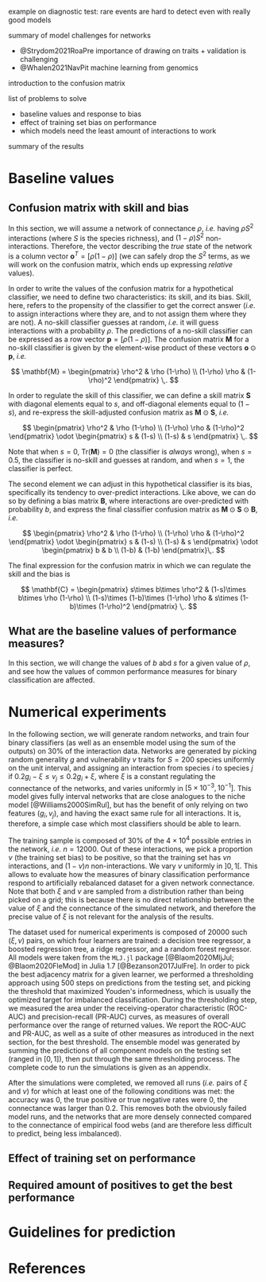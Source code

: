 example on diagnostic test: rare events are hard to detect even with really good models

summary of model challenges for networks
- @Strydom2021RoaPre importance of drawing on traits + validation is challenging
- @Whalen2021NavPit machine learning from genomics

introduction to the confusion matrix

list of problems to solve
- baseline values and response to bias
- effect of training set bias on performance
- which models need the least amount of interactions to work

summary of the results

# Baseline values 

## Confusion matrix with skill and bias

In this section, we will assume a network of connectance $\rho$, *i.e.* having
$\rho S^2$ interactions (where $S$ is the species richness), and $(1-\rho) S^2$
non-interactions. Therefore, the vector describing the *true* state of the
network is a column vector $\mathbf{o}^T = [\rho (1-\rho)]$ (we can safely drop
the $S^2$ terms, as we will work on the confusion matrix, which ends up
expressing *relative* values).

In order to write the values of the confusion matrix for a hypothetical
classifier, we need to define two characteristics: its skill, and its bias.
Skill, here, refers to the propensity of the classifier to get the correct
answer (*i.e.* to assign interactions where they are, and to not assign them
where they are not). A no-skill classifier guesses at random, *i.e.* it will
guess interactions with a probability $\rho$. The predictions of a no-skill
classifier can be expressed as a row vector $\mathbf{p} = [\rho (1-\rho)]$. The
confusion matrix $\mathbf{M}$ for a no-skill classifier is given by the
element-wise product of these vectors $\mathbf{o} \odot \mathbf{p}$, *i.e.*

$$
\mathbf{M} = \begin{pmatrix}
    \rho^2 & \rho (1-\rho) \\
    (1-\rho) \rho & (1-\rho)^2
\end{pmatrix} \,.
$$

In order to regulate the skill of this classifier, we can define a skill matrix
$\mathbf{S}$ with diagonal elements equal to $s$, and off-diagonal elements
equal to $(1-s)$, and re-express the skill-adjusted confusion matrix as
$\mathbf{M} \odot \mathbf{S}$, *i.e.*

$$
\begin{pmatrix}
    \rho^2 & \rho (1-\rho) \\
    (1-\rho) \rho & (1-\rho)^2
\end{pmatrix} \odot \begin{pmatrix}
    s & (1-s) \\
    (1-s) & s
\end{pmatrix} \,.
$$

Note that when $s=0$, $\text{Tr}(\mathbf{M}) = 0$ (the classifier is *always*
wrong), when $s=0.5$, the classifier is no-skill and guesses at random, and when
$s=1$, the classifier is perfect.

The second element we can adjust in this hypothetical classifier is its bias,
specifically its tendency to over-predict interactions. Like above, we can do so
by defining a bias matrix $\mathbf{B}$, where interactions are over-predicted
with probability $b$, and express the final classifier confusion matrix as
$\mathbf{M}\odot \mathbf{S}\odot \mathbf{B}$, *i.e.*

$$
\begin{pmatrix}
    \rho^2 & \rho (1-\rho) \\
    (1-\rho) \rho & (1-\rho)^2
\end{pmatrix} \odot \begin{pmatrix}
    s & (1-s) \\
    (1-s) & s
\end{pmatrix} \odot \begin{pmatrix}
    b & b \\
    (1-b) & (1-b)
\end{pmatrix}\,.
$$

The final expression for the confusion matrix in which we can regulate the skill
and the bias is

$$
\mathbf{C} = \begin{pmatrix}
    s\times b\times \rho^2 & (1-s)\times b\times \rho (1-\rho) \\
    (1-s)\times (1-b)\times (1-\rho) \rho & s\times (1-b)\times (1-\rho)^2
\end{pmatrix} \,.
$$

## What are the baseline values of performance measures?

In this section, we will change the values of $b$ abd $s$ for a given value of
$\rho$, and see how the values of common performance measures for binary
classification are affected.

# Numerical experiments

In the following section, we will generate random networks, and train four
binary classifiers (as well as an ensemble model using the sum of the outputs)
on 30% of the interaction data. Networks are generated by picking random
generality $g$ and vulnerability $v$ traits for $S = 200$ species uniformly on
the unit interval, and assigning an interaction from species $i$ to species $j$
if $0.2g_i-\xi \le v_j \le 0.2g_i+\xi$, where $\xi$ is a constant regulating the
connectance of the networks, and varies uniformly in $[5\times 10^{-3},
10^{-1}]$. This model gives fully interval networks that are close analogues to
the niche model [@Williams2000SimRul], but has the benefit of only relying on
two features ($g_i, v_j$), and having the exact same rule for all interactions.
It is, therefore, a simple case which most classifiers should be able to learn.

The training sample is composed of 30% of the $4\times 10^4$ possible entries in
the network, *i.e.* $n=12000$. Out of these interactions, we pick a proportion
$\nu$ (the training set bias) to be positive, so that the training set has $\nu
n$ interactions, and $(1-\nu) n$ non-interactions. We vary $\nu$ uniformly in
$]0,1[$. This allows to evaluate how the measures of binary classification
performance respond to artificially rebalanced dataset for a given network
connectance. Note that both $\xi$ and $\nu$ are sampled from a distribution
rather than being picked on a grid; this is because there is no direct
relationship between the value of $\xi$ and the connectance of the simulated
network, and therefore the precise value of $\xi$ is not relevant for the
analysis of the results.

The dataset used for numerical experiments is composed of 20000 such $(\xi,
\nu)$ pairs, on which four learners are trained: a decision tree regressor, a
boosted regression tree, a ridge regressor, and a random forest regressor. All
models were taken from the `MLJ.jl` package [@Blaom2020MljJul; @Blaom2020FleMod]
in Julia 1.7 [@Bezanson2017JulFre]. In order to pick the best adjacency matrix
for a given learner, we performed a thresholding approach using 500 steps on
predictions from the testing set, and picking the threshold that maximized
Youden's informedness, which is usually the optimized target for imbalanced
classification. During the thresholding step, we measured the area under the
receiving-operator characteristic (ROC-AUC) and precision-recall (PR-AUC)
curves, as measures of overall performance over the range of returned values. We
report the ROC-AUC and PR-AUC, as well as a suite of other measures as
introduced in the next section, for the best threshold. The ensemble model was
generated by summing the predictions of all component models on the testing  set
(ranged in $[0,1]$), then put through the same thresholding process. The
complete code to run the simulations is given as an appendix.

After the simulations were completed, we removed all runs (*i.e.* pairs of $\xi$
and $\nu$) for which at least one of the following conditions was met: the
accuracy was 0, the true positive or true negative rates were 0, the connectance
was larger than 0.2. This removes both the obviously failed model runs, and the
networks that are more densely connected compared to the connectance of
empirical food webs (and are therefore less difficult to predict, being less
imbalanced).

## Effect of training set on performance

## Required amount of positives to get the best performance

# Guidelines for prediction

# References